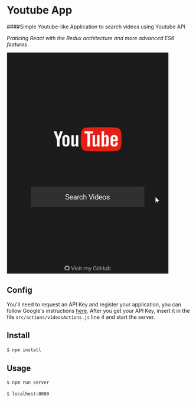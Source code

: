 # Youtube App
####Simple Youtube-like Application to search videos using Youtube API

*Praticing React with the Redux architecture and more advanced ES6 features*

![Screenshot](screenshot.gif)

## Config

You'll need to request an API Key and register your application, you can follow Google's instructions [here](https://developers.google.com/youtube/v3/getting-started#before-you-start).
After you get your API Key, insert it in the file `src/actions/videosActions.js` line 4 and start the server.

## Install

```sh
$ npm install
```

## Usage

```sh
$ npm run server
```

```sh
$ localhost:8080
```
